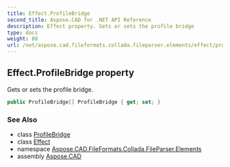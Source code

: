 ```yaml
---
title: Effect.ProfileBridge
second_title: Aspose.CAD for .NET API Reference
description: Effect property. Gets or sets the profile bridge
type: docs
weight: 80
url: /net/aspose.cad.fileformats.collada.fileparser.elements/effect/profilebridge/
---
```

## Effect.ProfileBridge property

Gets or sets the profile bridge.

```csharp
public ProfileBridge[] ProfileBridge { get; set; }
```

### See Also

* class [ProfileBridge](../../profilebridge/)
* class [Effect](../)
* namespace [Aspose.CAD.FileFormats.Collada.FileParser.Elements](../../effect/)
* assembly [Aspose.CAD](../../../)


